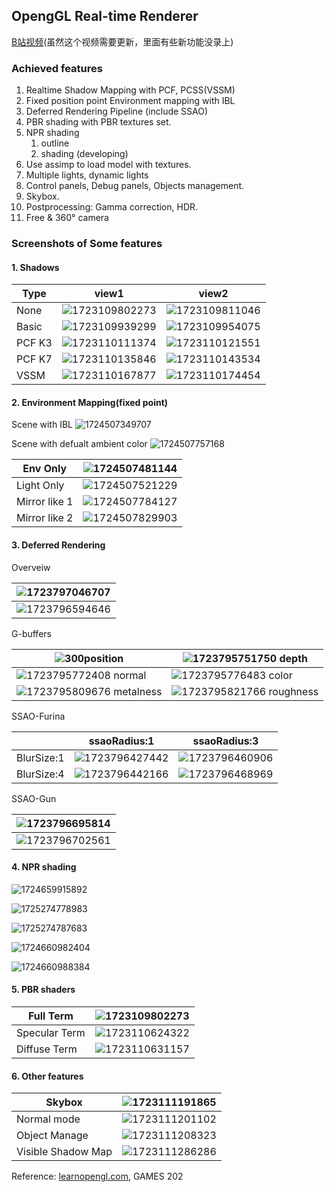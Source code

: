 ## OpengGL  Real-time Renderer

[B站视频](https://www.bilibili.com/video/BV1MyY4eeEVc/)(虽然这个视频需要更新，里面有些新功能没录上)

### Achieved features

1. Realtime Shadow Mapping with PCF, PCSS(VSSM)
2. Fixed position point Environment mapping with IBL
3. Deferred Rendering Pipeline (include SSAO)
4. PBR shading with PBR textures set.
5. NPR shading
   1. outline
   2. shading (developing)
6. Use assimp to load model with textures.
7. Multiple lights, dynamic lights
8. Control panels, Debug panels, Objects management.
9. Skybox.
10. Postprocessing: Gamma correction, HDR.
11. Free & 360° camera

### Screenshots of Some features

#### 1. Shadows


| Type   | view1                                             | view2                                             |
| ------ | ------------------------------------------------- | ------------------------------------------------- |
| None   | ![1723109802273](images/README/1723109802273.png) | ![1723109811046](images/README/1723109811046.png) |
| Basic  | ![1723109939299](images/README/1723109939299.png) | ![1723109954075](images/README/1723109954075.png) |
| PCF K3 | ![1723110111374](images/README/1723110111374.png) | ![1723110121551](images/README/1723110121551.png) |
| PCF K7 | ![1723110135846](images/README/1723110135846.png) | ![1723110143534](images/README/1723110143534.png) |
| VSSM   | ![1723110167877](images/README/1723110167877.png) | ![1723110174454](images/README/1723110174454.png) |

#### 2. Environment Mapping(fixed point)

Scene with IBL
![1724507349707](images/README/1724507349707.png)

Scene with defualt ambient color
![1724507757168](images/README/1724507757168.png)


| Env Only      | ![1724507481144](images/README/1724507481144.png) |
| ------------- | ------------------------------------------------- |
| Light Only    | ![1724507521229](images/README/1724507521229.png) |
| Mirror like 1 | ![1724507784127](images/README/1724507784127.png) |
| Mirror like 2 | ![1724507829903](images/README/1724507829903.png) |

#### 3. Deferred Rendering

Overveiw


| ![1723797046707](images/README/1723797046707.png) |
| ------------------------------------------------- |
| ![1723796594646](images/README/1723796594646.png) |

G-buffers


| ![300](images/README/1723795608339.png)position              | ![1723795751750](images/README/1723795751750.png)  depth    |
| ------------------------------------------------------------ | ----------------------------------------------------------- |
| ![1723795772408](images/README/1723795772408.png)  normal    | ![1723795776483](images/README/1723795776483.png)  color    |
| ![1723795809676](images/README/1723795809676.png)  metalness | ![1723795821766](images/README/1723795821766.png) roughness |

SSAO-Furina


|            | ssaoRadius:1                                      | ssaoRadius:3                                      |
| ---------- | ------------------------------------------------- | ------------------------------------------------- |
| BlurSize:1 | ![1723796427442](images/README/1723796427442.png) | ![1723796460906](images/README/1723796460906.png) |
| BlurSize:4 | ![1723796442166](images/README/1723796442166.png) | ![1723796468969](images/README/1723796468969.png) |

SSAO-Gun


| ![1723796695814](images/README/1723796695814.png) |
| ------------------------------------------------- |
| ![1723796702561](images/README/1723796702561.png) |

#### 4. NPR shading

![1724659915892](images/README/1724659915892.png)

![1725274778983](images/README/1725274778983.png)

![1725274787683](images/README/1725274787683.png)

![1724660982404](images/README/1724660982404.png)

![1724660988384](images/README/1724660988384.png)

#### 5. PBR shaders


| Full Term     | ![1723109802273](images/README/1723110510582.png) |
| ------------- | ------------------------------------------------- |
| Specular Term | ![1723110624322](images/README/1723110624322.png) |
| Diffuse Term  | ![1723110631157](images/README/1723110631157.png) |

#### 6. Other features


| Skybox             | ![1723111191865](images/README/1723111191865.png) |
| ------------------ | ------------------------------------------------- |
| Normal mode        | ![1723111201102](images/README/1723111201102.png) |
| Object Manage      | ![1723111208323](images/README/1723111208323.png) |
| Visible Shadow Map | ![1723111286286](images/README/1723111286286.png) |

Reference: [learnopengl.com](learnopengl.com), GAMES 202
